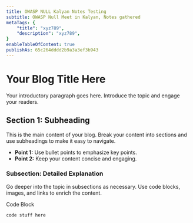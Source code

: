 ```yaml
---
title: OWASP NULL Kalyan Notes Testing
subtitle: OWASP Null Meet in Kalyan, Notes gathered
metaTags: {
    "title": "xyz789",
  	"description": "xyz789",
}
enableTableOfContent: true
publishAs: 65c264dddd2b9a3a3ef3b943
---
```


# Your Blog Title Here

Your introductory paragraph goes here. Introduce the topic and engage your readers.


## Section 1: Subheading

This is the main content of your blog. Break your content into sections and use subheadings to make it easy to navigate.

- **Point 1:** Use bullet points to emphasize key points.
- **Point 2:** Keep your content concise and engaging.


### Subsection: Detailed Explanation

Go deeper into the topic in subsections as necessary. Use code blocks, images, and links to enrich the content.

Code Block
```
code stuff here
```

